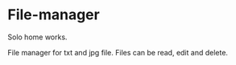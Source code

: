 # File-manager

Solo home works.

File manager for txt and jpg file.
Files can be read, edit and delete.
